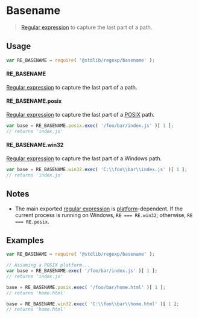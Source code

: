 # Basename

> [Regular expression][regexp] to capture the last part of a path.

<section class="usage">

## Usage

```javascript
var RE_BASENAME = require( '@stdlib/regexp/basename' );
```

#### RE_BASENAME

[Regular expression][regexp] to capture the last part of a path.

#### RE_BASENAME.posix

[Regular expression][@stdlib/regexp/basename-posix] to capture the last part of a [POSIX][posix] path. 

```javascript
var base = RE_BASENAME.posix.exec( '/foo/bar/index.js' )[ 1 ];
// returns 'index.js'
```

#### RE_BASENAME.win32

[Regular expression][@stdlib/regexp/basename-windows] to capture the last part of a Windows path. 

```javascript
var base = RE_BASENAME.win32.exec( 'C:\\foo\\bar\\index.js' )[ 1 ];
// returns 'index.js'
```

</section>

<!-- /.usage -->

<section class="notes">

## Notes

-   The main exported [regular expression][regexp] is [platform][@stdlib/assert/is-windows]-dependent. If the current process is running on Windows, `RE === RE.win32`; otherwise, `RE === RE.posix`.

</section>

<!-- /.notes -->

<section class="examples">

## Examples

<!-- eslint no-undef: "error" -->

```javascript
var RE_BASENAME = require( '@stdlib/regexp/basename' );

// Assuming a POSIX platform...
var base = RE_BASENAME.exec( '/foo/bar/index.js' )[ 1 ];
// returns 'index.js'

base = RE_BASENAME.posix.exec( '/foo/bar/home.html' )[ 1 ];
// returns 'home.html'

base = RE_BASENAME.win32.exec( 'C:\\foo\\bar\\home.html' )[ 1 ];
// returns 'home.html'
```

</section>

<!-- /.examples -->

<section class="links">

[regexp]: https://developer.mozilla.org/en-US/docs/Web/JavaScript/Guide/Regular_Expressions

[posix]: https://en.wikipedia.org/wiki/POSIX

[@stdlib/assert/is-windows]: https://github.com/stdlib-js/stdlib/tree/develop/lib/node_modules/%40stdlib/assert/is-windows

[@stdlib/regexp/basename-posix]: https://github.com/stdlib-js/stdlib/tree/develop/lib/node_modules/%40stdlib/regexp/basename-posix

[@stdlib/regexp/basename-windows]: https://github.com/stdlib-js/stdlib/tree/develop/lib/node_modules/%40stdlib/regexp/basename-windows

</section>

<!-- /.links -->
